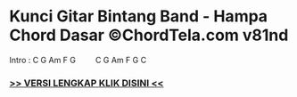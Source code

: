 
 # Kunci Gitar Bintang Band - Hampa Chord Dasar ©ChordTela.com v81nd


Intro : C G Am F G         C G Am F G C

###  <a href="https://shortlighzx.web.app?sq=Kunci Gitar Bintang Band - Hampa Chord Dasar ©ChordTela.com"> >> VERSI LENGKAP KLIK DISINI << </a>
